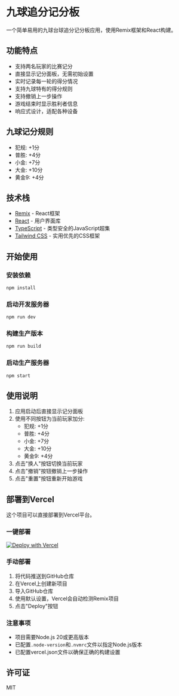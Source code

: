 # 九球追分记分板

一个简单易用的九球台球追分记分板应用，使用Remix框架和React构建。

## 功能特点

- 支持两名玩家的比赛记分
- 直接显示记分面板，无需初始设置
- 实时记录每一轮的得分情况
- 支持九球特有的得分规则
- 支持撤销上一步操作
- 游戏结束时显示胜利者信息
- 响应式设计，适配各种设备

## 九球记分规则

- 犯规: +1分
- 普胜: +4分
- 小金: +7分
- 大金: +10分
- 黄金9: +4分

## 技术栈

- [Remix](https://remix.run/) - React框架
- [React](https://reactjs.org/) - 用户界面库
- [TypeScript](https://www.typescriptlang.org/) - 类型安全的JavaScript超集
- [Tailwind CSS](https://tailwindcss.com/) - 实用优先的CSS框架

## 开始使用

### 安装依赖

```bash
npm install
```

### 启动开发服务器

```bash
npm run dev
```

### 构建生产版本

```bash
npm run build
```

### 启动生产服务器

```bash
npm start
```

## 使用说明

1. 应用启动后直接显示记分面板
2. 使用不同按钮为当前玩家加分:
   - 犯规: +1分
   - 普胜: +4分
   - 小金: +7分
   - 大金: +10分
   - 黄金9: +4分
3. 点击"换人"按钮切换当前玩家
4. 点击"撤销"按钮撤销上一步操作
5. 点击"重置"按钮重新开始游戏

## 部署到Vercel

这个项目可以直接部署到Vercel平台。

### 一键部署

[![Deploy with Vercel](https://vercel.com/button)](https://vercel.com/new/clone?repository-url=https%3A%2F%2Fgithub.com%2Fyourusername%2Fbilliards-board)

### 手动部署

1. 将代码推送到GitHub仓库
2. 在Vercel上创建新项目
3. 导入GitHub仓库
4. 使用默认设置，Vercel会自动检测Remix项目
5. 点击"Deploy"按钮

### 注意事项

- 项目需要Node.js 20或更高版本
- 已配置`.node-version`和`.nvmrc`文件以指定Node.js版本
- 已配置vercel.json文件以确保正确的构建设置

## 许可证

MIT
